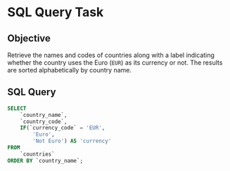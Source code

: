 # SQL Query Task

## Objective
Retrieve the names and codes of countries along with a label indicating whether the country uses the Euro (`EUR`) as its currency or not. The results are sorted alphabetically by country name.

## SQL Query

```sql
SELECT 
    `country_name`,
    `country_code`,
    IF(`currency_code` = 'EUR',
        'Euro',
        'Not Euro') AS 'currency'
FROM
    `countries`
ORDER BY `country_name`;

